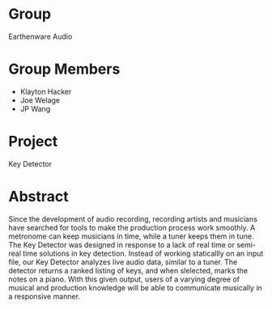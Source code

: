   # Group
  Earthenware Audio
  
  # Group Members
  - Klayton Hacker
  - Joe Welage
  - JP Wang
  
  # Project
  Key Detector
  
  # Abstract
Since the development of audio recording, recording artists and musicians have searched for tools to make the production process work smoothly. A metronome can keep musicians in time, while a tuner keeps them in tune. The Key Detector was designed in response to a lack of real time or semi-real time solutions in key detection. Instead of working staticallly on an input file, our Key Detector analyzes live audio data, similar to a tuner. The detector returns a ranked listing of keys, and when slelected, marks the notes on a piano. With this given output, users of a varying degree of musical and production knowledge will be able to communicate musically in a responsive manner.
